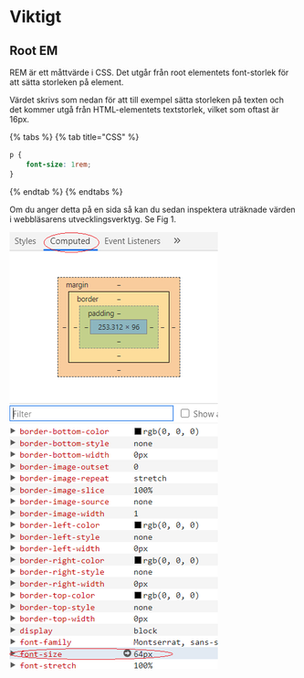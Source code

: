# Viktigt

## Root EM

REM är ett måttvärde i CSS. Det utgår från root elementets font-storlek för att sätta storleken på element.

Värdet skrivs som nedan för att till exempel sätta storleken på texten och det kommer utgå från HTML-elementets textstorlek, vilket som oftast är 16px.

{% tabs %}
{% tab title="CSS" %}
```css
p {
    font-size: 1rem;
}
```
{% endtab %}
{% endtabs %}

Om du anger detta på en sida så kan du sedan inspektera uträknade värden i webbläsarens utvecklingsverktyg. Se Fig 1.

![Fig 1, Computer font-size of 4 rem.](../.gitbook/assets/dev-comp.png)

